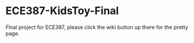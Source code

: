 # ECE387-KidsToy-Final
FInal project for ECE387, please click the wiki button up there for the pretty page.
